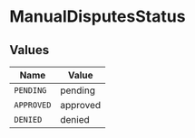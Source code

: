 # ManualDisputesStatus


## Values

| Name       | Value      |
| ---------- | ---------- |
| `PENDING`  | pending    |
| `APPROVED` | approved   |
| `DENIED`   | denied     |